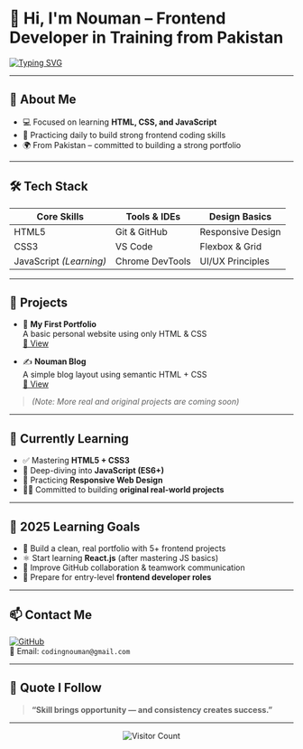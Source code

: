 # 👋 Hi, I'm Nouman – Frontend Developer in Training from Pakistan

[![Typing SVG](https://readme-typing-svg.demolab.com?font=Poppins&size=26&pause=1000&color=0078D7&center=true&vCenter=true&width=600&lines=Frontend+Web+Learner+%7C+Self-Taught+Path;Building+Clean+and+Responsive+Websites;Consistency+%3D+Progress)](https://github.com/coding-nouman)

---

## 🌟 About Me

- 💻 Focused on learning **HTML, CSS, and JavaScript**
- 🔄 Practicing daily to build strong frontend coding skills
- 🌍 From Pakistan – committed to building a strong portfolio
  
---

## 🛠️ Tech Stack

| Core Skills    | Tools & IDEs         | Design Basics      |
|----------------|----------------------|--------------------|
| HTML5          | Git & GitHub         | Responsive Design  |
| CSS3           | VS Code              | Flexbox & Grid     |
| JavaScript *(Learning)* | Chrome DevTools       | UI/UX Principles    |

---

## 💼 Projects

- 🎨 **My First Portfolio**  
  A basic personal website using only HTML & CSS  
  [🔗 View](#)

- ✍️ **Nouman Blog**  
  A simple blog layout using semantic HTML + CSS  
  [🔗 View](#)

> *(Note: More real and original projects are coming soon)*

---

## 🔁 Currently Learning

- ✅ Mastering **HTML5 + CSS3**
- 🔄 Deep-diving into **JavaScript (ES6+)**
- 📱 Practicing **Responsive Web Design**
- 👨‍💻 Committed to building **original real-world projects**

---

## 🧭 2025 Learning Goals

- 🚀 Build a clean, real portfolio with 5+ frontend projects  
- ⚛️ Start learning **React.js** (after mastering JS basics)  
- 👥 Improve GitHub collaboration & teamwork communication  
- 💼 Prepare for entry-level **frontend developer roles**

---

## 📫 Contact Me

[![GitHub](https://img.shields.io/badge/-GitHub-181717?style=for-the-badge&logo=github&logoColor=white)](https://github.com/coding-nouman)  
📧 Email: `codingnouman@gmail.com`

---

## 💬 Quote I Follow

> **“Skill brings opportunity — and consistency creates success.”**

---

<div align="center">
  <img src="https://api.visitorbadge.io/api/visitors?path=https%3A%2F%2Fgithub.com%2Fcoding-nouman%2F&countColor=%23263759" alt="Visitor Count"/>
</div>
